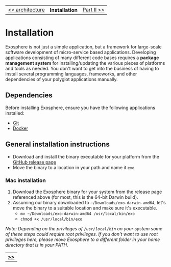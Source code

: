 <table>
  <tr>
    <td><a href="02_architecture.md">&lt;&lt; architecture</a></td>
    <th>Installation</th>
    <td><a href="../part_2/readme.md">Part II &gt;&gt;</a></td>
  </tr>
</table>


# Installation

Exosphere is not just a simple application,
but a framework for large-scale software development of micro-service based applications.
Developing applications consisting of many different code bases requires
a __package management system__ for installing/updating the various pieces of platforms and tools as needed.
  You don't want to get into the business of having to install several programming languages,
  frameworks, and other dependencies of your polyglot applications manually.

## Dependencies

Before installing Exosphere, ensure you have the following applications installed:
 * [Git](https://git-scm.com)
 * [Docker](https://www.docker.com)

## General installation instructions

* Download and install the binary executable for your platform from the 
[GitHub release page](https://github.com/Originate/exosphere/releases/latest)
* Move the binary to a location in your path and name it `exo`

### Mac installation

1. Download the Exosphere binary for your system from the release page referenced above 
   (for most, this is the 64-bit Darwin build).
2. Assuming our binary downloaded to `~/Downloads/exo-darwin-amd64`, 
let's move the binary to a suitable location and make sure it's executable.
   * `mv ~/Downloads/exo-darwin-amd64 /usr/local/bin/exo`
   * `chmod +x /usr/local/bin/exo`

_Note:
Depending on the privileges of `/usr/local/bin` on your system 
some of these steps could require root privileges.
If you don't want to use root privileges here, please move Exosphere to a different folder in your home directory that is in your PATH._


<table>
  <tr>
    <td><a href="../part_2/readme.md"><b>&gt;&gt;</b></td>
  </tr>
</table>
